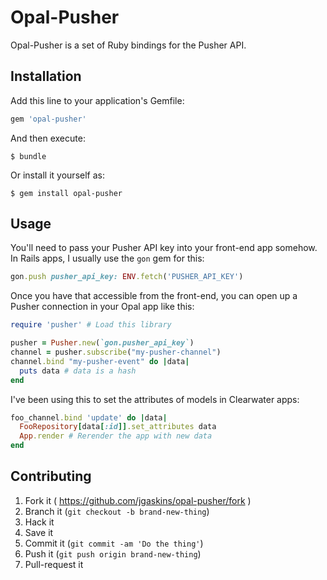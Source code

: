 # Opal-Pusher

Opal-Pusher is a set of Ruby bindings for the Pusher API.

## Installation

Add this line to your application's Gemfile:

```ruby
gem 'opal-pusher'
```

And then execute:

    $ bundle

Or install it yourself as:

    $ gem install opal-pusher

## Usage

You'll need to pass your Pusher API key into your front-end app somehow. In Rails apps, I usually use the `gon` gem for this:

```ruby
gon.push pusher_api_key: ENV.fetch('PUSHER_API_KEY')
```

Once you have that accessible from the front-end, you can open up a Pusher connection in your Opal app like this:

```ruby
require 'pusher' # Load this library

pusher = Pusher.new(`gon.pusher_api_key`)
channel = pusher.subscribe("my-pusher-channel")
channel.bind "my-pusher-event" do |data|
  puts data # data is a hash
end
```

I've been using this to set the attributes of models in Clearwater apps:

```ruby
foo_channel.bind 'update' do |data|
  FooRepository[data[:id]].set_attributes data
  App.render # Rerender the app with new data
end
```

## Contributing

1. Fork it ( https://github.com/jgaskins/opal-pusher/fork )
2. Branch it (`git checkout -b brand-new-thing`)
3. Hack it
4. Save it
5. Commit it (`git commit -am 'Do the thing'`)
6. Push it (`git push origin brand-new-thing`)
7. Pull-request it
